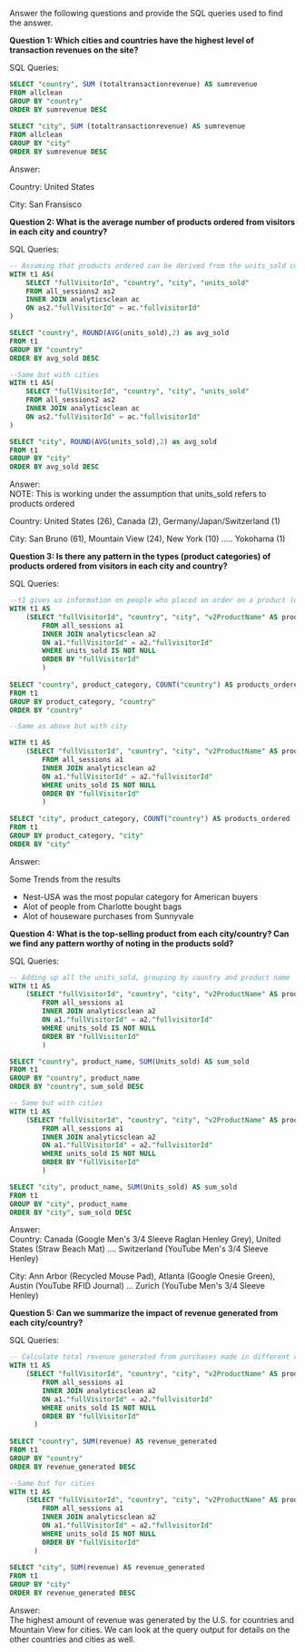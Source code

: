 Answer the following questions and provide the SQL queries used to find the answer.

    
**Question 1: Which cities and countries have the highest level of transaction revenues on the site?**


SQL Queries:
```sql  
SELECT "country", SUM (totaltransactionrevenue) AS sumrevenue
FROM allclean
GROUP BY "country"
ORDER BY sumrevenue DESC  
  
SELECT "city", SUM (totaltransactionrevenue) AS sumrevenue
FROM allclean
GROUP BY "city"
ORDER BY sumrevenue DESC  
```

Answer:

Country: United States  

City: San Fransisco  
  


**Question 2: What is the average number of products ordered from visitors in each city and country?**


SQL Queries:
```sql
-- Assuming that products ordered can be derived from the units_sold column under analytics, we compare country from all_sessions table with units_sold from analytics table, joining on visitor Id
WITH t1 AS(
	SELECT "fullVisitorId", "country", "city", "units_sold"
	FROM all_sessions2 as2
	INNER JOIN analyticsclean ac
	ON as2."fullVisitorId" = ac."fullvisitorId"
)

SELECT "country", ROUND(AVG(units_sold),2) as avg_sold
FROM t1
GROUP BY "country"
ORDER BY avg_sold DESC

--Same but with cities
WITH t1 AS(
	SELECT "fullVisitorId", "country", "city", "units_sold"
	FROM all_sessions2 as2
	INNER JOIN analyticsclean ac
	ON as2."fullVisitorId" = ac."fullvisitorId"
)

SELECT "city", ROUND(AVG(units_sold),2) as avg_sold
FROM t1
GROUP BY "city"
ORDER BY avg_sold DESC
```


Answer:  
NOTE: This is working under the assumption that units_sold refers to products ordered  
  
Country: United States (26), Canada (2), Germany/Japan/Switzerland (1)  

City: San Bruno (61), Mountain View (24), New York (10) ..... Yokohama (1)





**Question 3: Is there any pattern in the types (product categories) of products ordered from visitors in each city and country?**


SQL Queries:

```sql
--t1 gives us information on people who placed an order on a product (units_sold not null). We then transform the data to see how many products from a specific category was ordered based on country.
WITH t1 AS 
	(SELECT "fullVisitorId", "country", "city", "v2ProductName" AS product_name, "v2ProductCategory" AS product_category, "units_sold"
		FROM all_sessions a1
		INNER JOIN analyticsclean a2
		ON a1."fullVisitorId" = a2."fullvisitorId"
		WHERE units_sold IS NOT NULL
		ORDER BY "fullVisitorId"
		)
		
SELECT "country", product_category, COUNT("country") AS products_ordered
FROM t1
GROUP BY product_category, "country"
ORDER BY "country"

--Same as above but with city

WITH t1 AS 
	(SELECT "fullVisitorId", "country", "city", "v2ProductName" AS product_name, "v2ProductCategory" AS product_category, "units_sold"
		FROM all_sessions a1
		INNER JOIN analyticsclean a2
		ON a1."fullVisitorId" = a2."fullvisitorId"
		WHERE units_sold IS NOT NULL
		ORDER BY "fullVisitorId"
		)
		
SELECT "city", product_category, COUNT("country") AS products_ordered
FROM t1
GROUP BY product_category, "city"
ORDER BY "city"

```


Answer:  

Some Trends from the results  
- Nest-USA was the most popular category for American buyers
- Alot of people from Charlotte bought bags 
- Alot of houseware purchases from Sunnyvale

 




**Question 4: What is the top-selling product from each city/country? Can we find any pattern worthy of noting in the products sold?**


SQL Queries:
```sql 
-- Adding up all the units_sold, grouping by country and product name 
WITH t1 AS 
	(SELECT "fullVisitorId", "country", "city", "v2ProductName" AS product_name, "v2ProductCategory" AS product_category, "units_sold"
		FROM all_sessions a1
		INNER JOIN analyticsclean a2
		ON a1."fullVisitorId" = a2."fullvisitorId"
		WHERE units_sold IS NOT NULL
		ORDER BY "fullVisitorId"
		)

SELECT "country", product_name, SUM(Units_sold) AS sum_sold
FROM t1
GROUP BY "country", product_name
ORDER BY "country", sum_sold DESC

-- Same but with cities
WITH t1 AS 
	(SELECT "fullVisitorId", "country", "city", "v2ProductName" AS product_name, "v2ProductCategory" AS product_category, "units_sold"
		FROM all_sessions a1
		INNER JOIN analyticsclean a2
		ON a1."fullVisitorId" = a2."fullvisitorId"
		WHERE units_sold IS NOT NULL
		ORDER BY "fullVisitorId"
		)

SELECT "city", product_name, SUM(Units_sold) AS sum_sold
FROM t1
GROUP BY "city", product_name
ORDER BY "city", sum_sold DESC

```




Answer:  
Country: Canada (Google Men's 3/4 Sleeve Raglan Henley Grey), United States (Straw Beach Mat) .... Switzerland (YouTube Men's 3/4 Sleeve Henley)  

City: Ann Arbor (Recycled Mouse Pad), Atlanta (Google Onesie Green), Austin (YouTube RFID Journal) ... Zurich (YouTube Men's 3/4 Sleeve Henley)





**Question 5: Can we summarize the impact of revenue generated from each city/country?**

SQL Queries:
```sql
-- Calculate total revenue generated from purchases made in different countries
WITH t1 AS
	(SELECT "fullVisitorId", "country", "city", "v2ProductName" AS product_name, "v2ProductCategory" AS product_category, "units_sold", revenue
		FROM all_sessions a1
		INNER JOIN analyticsclean a2
		ON a1."fullVisitorId" = a2."fullvisitorId"
		WHERE units_sold IS NOT NULL
		ORDER BY "fullVisitorId"
	  )
	  
SELECT "country", SUM(revenue) AS revenue_generated
FROM t1
GROUP BY "country"
ORDER BY revenue_generated DESC  

--Same but for cities
WITH t1 AS
	(SELECT "fullVisitorId", "country", "city", "v2ProductName" AS product_name, "v2ProductCategory" AS product_category, "units_sold", revenue
		FROM all_sessions a1
		INNER JOIN analyticsclean a2
		ON a1."fullVisitorId" = a2."fullvisitorId"
		WHERE units_sold IS NOT NULL
		ORDER BY "fullVisitorId"
	  )
	  
SELECT "city", SUM(revenue) AS revenue_generated
FROM t1
GROUP BY "city"
ORDER BY revenue_generated DESC
```


Answer:  
The highest amount of revenue was generated by the U.S. for countries and Mountain View for cities. We can look at the query output for details on the other countries and cities as well.







